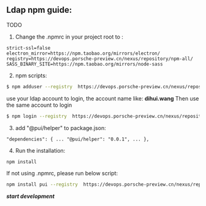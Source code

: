 ## Ldap npm guide:
TODO
1. Change the .npmrc in your project root to :

```
strict-ssl=false
electron_mirror=https://npm.taobao.org/mirrors/electron/
registry=https://devops.porsche-preview.cn/nexus/repository/npm-all/
SASS_BINARY_SITE=https://npm.taobao.org/mirrors/node-sass
```

2. npm scripts:

```bash
$ npm adduser --registry  https://devops.porsche-preview.cn/nexus/repository/npm-all/
```
use your ldap account to login, the account name like:  **dihui.wang**
Then use the same account to login

```bash
$ npm login --registry  https://devops.porsche-preview.cn/nexus/repository/npm-all/
```
3. add "@pui/helper" to package.json:

`
  "dependencies": {
...
    "@pui/helper": "0.0.1",
...
  },
`

4. Run the installation:
```bash
npm install
```
If not using .npmrc, please run below script:
```bash
npm install pui --registry  https://devops.porsche-preview.cn/nexus/repository/npm-all/
```

***start development*** 



